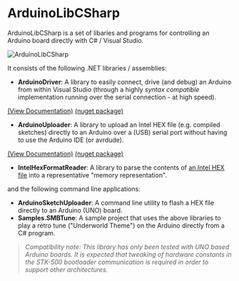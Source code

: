 # ArduinoLibCSharp
ArduinoLibCSharp is a set of libaries and programs for controlling an Arduino board directly with C# / Visual Studio.

![ArduinoLibCSharp](https://github.com/christophediericx/ArduinoLibCSharp/blob/master/Images/ArduinoLibCSharp-header-color.png)

It consists of the following .NET libraries / assemblies:

  * **ArduinoDriver**: A library to easily connect, drive (and debug) an Arduino from within Visual Studio (through a highly *syntax compatible* implementation running over the serial connection - at high speed). 
  
  [(View Documentation)](Documentation/ArduinoDriver.md) [(nuget package)](https://www.nuget.org/packages/ArduinoLibCSharp.ArduinoDriver/)
  * **ArduinoUploader**: A library to upload an Intel HEX file (e.g. compiled sketches) directly to an Arduino over a (USB) serial port without having to use the Arduino IDE (or avrdude).
  
  [(View Documentation)](Documentation/ArduinoUploader.md) [(nuget package)](https://www.nuget.org/packages/ArduinoLibCSharp.ArduinoUploader/)
  * **IntelHexFormatReader**: A library to parse the contents of [an Intel HEX file](https://en.wikipedia.org/wiki/Intel_HEX) into a representative "memory representation".
  
and the following command line applications:

  * **ArduinoSketchUploader**: A command line utility to flash a HEX file directly to an Arduino (UNO) board.
  * **Samples.SMBTune**: A sample project that uses the above libraries to play a retro tune ("Underworld Theme") on the Arduino directly from a C# program.

> *Compatibility note: This library has only been tested with UNO based Arduino boards. It is expected that tweaking of hardware constants in the STK-500 bootloader communication is required in order to support other architectures.*

